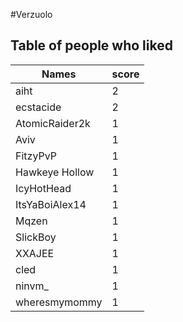 #Verzuolo
## Table of people who liked
Names | score
--- | ---
aiht | 2
ecstacide | 2
AtomicRaider2k | 1
Aviv | 1
FitzyPvP | 1
Hawkeye Hollow | 1
IcyHotHead | 1
ItsYaBoiAlex14 | 1
Mqzen | 1
SlickBoy | 1
XXAJEE | 1
cled | 1
ninvm_ | 1
wheresmymommy | 1
